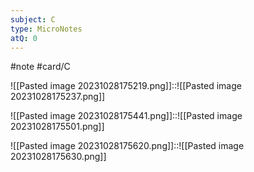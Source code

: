 ```yaml
---
subject: C
type: MicroNotes
atQ: 0
---
```

#note
#card/C 

![[Pasted image 20231028175219.png]]::![[Pasted image 20231028175237.png]] <!--SR:!2023-11-19,2,150-->

![[Pasted image 20231028175441.png]]::![[Pasted image 20231028175501.png]] <!--SR:!2023-11-20,14,250-->


![[Pasted image 20231028175620.png]]::![[Pasted image 20231028175630.png]] <!--SR:!2023-11-19,8,230-->

